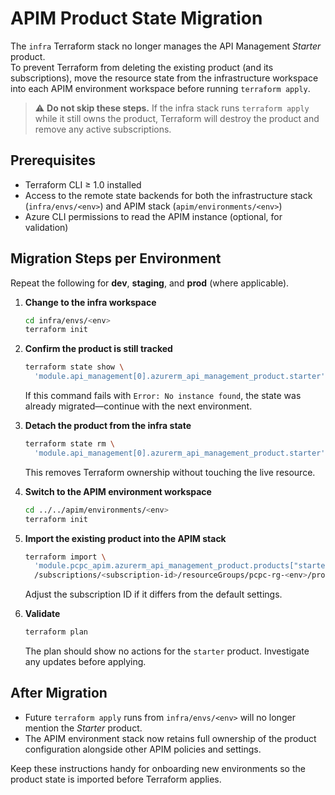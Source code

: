 # APIM Product State Migration

The `infra` Terraform stack no longer manages the API Management *Starter* product.  
To prevent Terraform from deleting the existing product (and its subscriptions), move
the resource state from the infrastructure workspace into each APIM environment
workspace before running `terraform apply`.

> ⚠️ **Do not skip these steps.** If the infra stack runs `terraform apply`
> while it still owns the product, Terraform will destroy the product and remove
> any active subscriptions.

## Prerequisites

- Terraform CLI ≥ 1.0 installed
- Access to the remote state backends for both the infrastructure stack
  (`infra/envs/<env>`) and APIM stack (`apim/environments/<env>`)
- Azure CLI permissions to read the APIM instance (optional, for validation)

## Migration Steps per Environment

Repeat the following for **dev**, **staging**, and **prod** (where applicable).

1. **Change to the infra workspace**

   ```bash
   cd infra/envs/<env>
   terraform init
   ```

2. **Confirm the product is still tracked**

   ```bash
   terraform state show \
     'module.api_management[0].azurerm_api_management_product.starter'
   ```

   If this command fails with `Error: No instance found`, the state was already
   migrated—continue with the next environment.

3. **Detach the product from the infra state**

   ```bash
   terraform state rm \
     'module.api_management[0].azurerm_api_management_product.starter'
   ```

   This removes Terraform ownership without touching the live resource.

4. **Switch to the APIM environment workspace**

   ```bash
   cd ../../apim/environments/<env>
   terraform init
   ```

5. **Import the existing product into the APIM stack**

   ```bash
   terraform import \
     'module.pcpc_apim.azurerm_api_management_product.products["starter"]' \
     /subscriptions/<subscription-id>/resourceGroups/pcpc-rg-<env>/providers/Microsoft.ApiManagement/service/pcpc-apim-<env>/products/starter
   ```

   Adjust the subscription ID if it differs from the default settings.

6. **Validate**

   ```bash
   terraform plan
   ```

   The plan should show no actions for the `starter` product. Investigate any
   updates before applying.

## After Migration

- Future `terraform apply` runs from `infra/envs/<env>` will no longer mention
  the *Starter* product.
- The APIM environment stack now retains full ownership of the product
  configuration alongside other APIM policies and settings.

Keep these instructions handy for onboarding new environments so the product
state is imported before Terraform applies.
